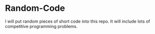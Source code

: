 # Random-Code

I will put random pieces of short code into this repo. It will include lots of competitive programming problems.
